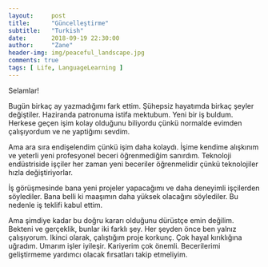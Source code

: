 ```yaml
---
layout:     post
title:      "Güncelleştirme"
subtitle:   "Turkish"
date:       2018-09-19 22:30:00
author:     "Zane"
header-img: img/peaceful_landscape.jpg
comments: true
tags: [ Life, LanguageLearning ]
---
```


Selamlar!

Bugün birkaç ay yazmadığımı fark ettim. Şühepsiz hayatımda birkaç şeyler değiştiler. Haziranda patronuma istifa mektubum. Yeni bir iş buldum. Herkese geçen işim kolay olduğunu biliyordu çünkü normalde evimden çalışıyordum ve ne yaptiğımı sevdim.

Ama ara sıra endişelendim çünkü işim daha kolaydı. İşime kendime alışkınım ve yeterli yeni profesyonel beceri öğrenmediğim sanırdım. Teknoloji endüstriside işçiler her zaman yeni beceriler öğrenmelidir çünkü teknolojiler hızla değiştiriyorlar.

İş görüşmesinde bana yeni projeler yapacağımı ve daha deneyimli işçilerden söylediler. Bana belli ki maaşımın daha yüksek olacağını söylediler. Bu nedenle iş teklifi kabul ettim.

Ama şimdiye kadar bu doğru kararı olduğunu dürüstçe emin değilim. Bekteni ve gerçeklik, bunlar iki farklı şey. Her şeyden önce ben yalnız çalışıyorum. Ikinci olarak, çalıştığım proje korkunç. Çok hayal kırıklığına uğradım. Umarım işler iyileşir. Kariyerim çok önemli. Becerilerimi geliştirmeme yardımcı olacak fırsatları takip etmeliyim.
